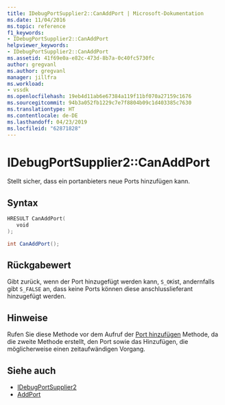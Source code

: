 ```yaml
---
title: IDebugPortSupplier2::CanAddPort | Microsoft-Dokumentation
ms.date: 11/04/2016
ms.topic: reference
f1_keywords:
- IDebugPortSupplier2::CanAddPort
helpviewer_keywords:
- IDebugPortSupplier2::CanAddPort
ms.assetid: 41f69e0a-e82c-473d-8b7a-0c40fc5730fc
author: gregvanl
ms.author: gregvanl
manager: jillfra
ms.workload:
- vssdk
ms.openlocfilehash: 19eb4d11ab6e67384a119f11bf070a27159c1676
ms.sourcegitcommit: 94b3a052fb1229c7e7f8804b09c1d403385c7630
ms.translationtype: HT
ms.contentlocale: de-DE
ms.lasthandoff: 04/23/2019
ms.locfileid: "62871828"
---
```

# <a name="idebugportsupplier2canaddport"></a>IDebugPortSupplier2::CanAddPort
Stellt sicher, dass ein portanbieters neue Ports hinzufügen kann.

## <a name="syntax"></a>Syntax

```cpp
HRESULT CanAddPort( 
   void 
);
```

```csharp
int CanAddPort();
```

## <a name="return-value"></a>Rückgabewert
 Gibt zurück, wenn der Port hinzugefügt werden kann, `S_OK`ist, andernfalls gibt `S_FALSE` an, dass keine Ports können diese anschlusslieferant hinzugefügt werden.

## <a name="remarks"></a>Hinweise
 Rufen Sie diese Methode vor dem Aufruf der [Port hinzufügen](../../../extensibility/debugger/reference/idebugportsupplier2-addport.md) Methode, da die zweite Methode erstellt, den Port sowie das Hinzufügen, die möglicherweise einen zeitaufwändigen Vorgang.

## <a name="see-also"></a>Siehe auch
- [IDebugPortSupplier2](../../../extensibility/debugger/reference/idebugportsupplier2.md)
- [AddPort](../../../extensibility/debugger/reference/idebugportsupplier2-addport.md)